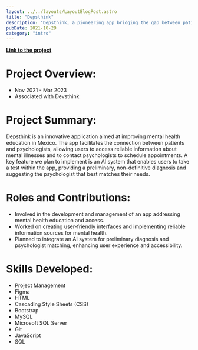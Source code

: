 ```yaml
---
layout: ../../layouts/LayoutBlogPost.astro
title: "Depsthink"
description: "Depsthink, a pioneering app bridging the gap between patients and psychologists in Mexico, offering safe information and potential AI-based preliminary diagnosis. This project displays skills in project management and various technical competencies."
pubDate: 2021-10-29
category: "intro"
---
```


[**Link to the project**](https://www.figma.com/proto/4TjzUXLngtazpVWF759RrV/Entregable-3-MOCKUP-App-Depsthink-%252B-Josue-Israel-Esquivel-Garza?node-id=555%3A5186&starting-point-node-id=555%3A5186&scaling=scale-down)


# **Project Overview:**

- Nov 2021 - Mar 2023
- Associated with Devsthink

# **Project Summary:**
Depsthink is an innovative application aimed at improving mental health education in Mexico. The app facilitates the connection between patients and psychologists, allowing users to access reliable information about mental illnesses and to contact psychologists to schedule appointments. A key feature we plan to implement is an AI system that enables users to take a test within the app, providing a preliminary, non-definitive diagnosis and suggesting the psychologist that best matches their needs. 

# **Roles and Contributions:**
- Involved in the development and management of an app addressing mental health education and access.
- Worked on creating user-friendly interfaces and implementing reliable information sources for mental health.
- Planned to integrate an AI system for preliminary diagnosis and psychologist matching, enhancing user experience and accessibility.

# **Skills Developed:**
- Project Management
- Figma
- HTML
- Cascading Style Sheets (CSS)
- Bootstrap
- MySQL
- Microsoft SQL Server
- Git
- JavaScript
- SQL
